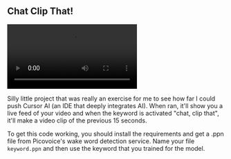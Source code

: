 ## Chat Clip That!

![](https://github.com/iyzg/chat-clip-that/blob/main/fun.mp4)

Silly little project that was really an exercise for me to see how far I could push Cursor AI (an IDE that deeply integrates AI). When ran, it'll show you a live feed of your video and when the keyword is activated "chat, clip that", it'll make a video clip of the previous 15 seconds.

To get this code working, you should install the requirements and get a .ppn file from Picovoice's wake word detection service. Name your file `keyword.ppn` and then use the keyword that you trained for the model.
